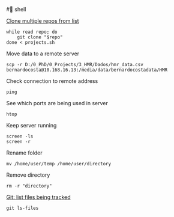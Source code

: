#🐚 shell


[Clone multiple repos from list](https://stackoverflow.com/questions/33649639/how-to-clone-a-list-of-git-repositories)
```
while read repo; do
    git clone "$repo"
done < projects.sh
```
Move data to a remote server
```
scp -r D:/0_PhD/0_Projects/3_HMR/Dados/hmr_data.csv bernardocosta@10.168.16.13:/media/data/bernardocostadata/HMR
```
Check connection to remote address
```
ping
```
See which ports are being used in server
```
htop
```
Keep server running
```
screen -ls  
screen -r
```
Rename folder
```
mv /home/user/temp /home/user/directory
```
Remove directory
```
rm -r "directory"
```
[Git: list files being tracked](https://stackoverflow.com/questions/15606955/how-can-i-make-git-show-a-list-of-the-files-that-are-being-tracked)
```
git ls-files
```
